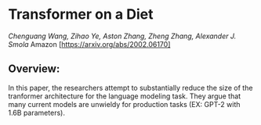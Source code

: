 # Transformer on a Diet
*Chenguang Wang, Zihao Ye, Aston Zhang, Zheng Zhang, Alexander J. Smola*
Amazon
[https://arxiv.org/abs/2002.06170]

## Overview:

In this paper, the researchers attempt to substantially reduce the size of the tranformer architecture for the language modeling task. They argue that many current models are unwieldy for production tasks (EX: GPT-2 with 1.6B parameters).
